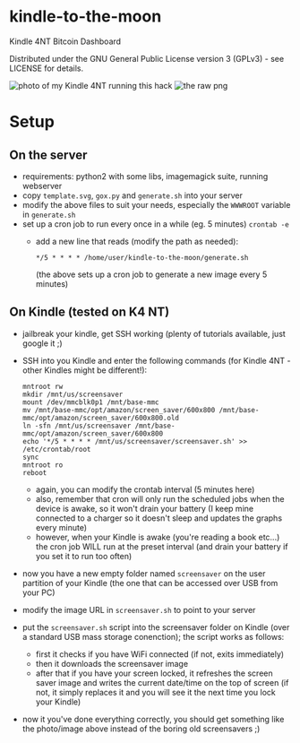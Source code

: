 kindle-to-the-moon
==================

Kindle 4NT Bitcoin Dashboard

Distributed under the GNU General Public License version 3 (GPLv3) - see LICENSE for details.

![photo of my Kindle 4NT running this hack](https://github.com/saironiq/kindle-to-the-moon/blob/master/preview/photo.jpg)
![the raw png](https://github.com/saironiq/kindle-to-the-moon/blob/master/preview/raw.png)


Setup
=====


On the server
-------------

  * requirements: python2 with some libs, imagemagick suite, running webserver
  * copy ```template.svg```, ```gox.py``` and ```generate.sh``` into your server
  * modify the above files to suit your needs, especially the ```WWWROOT``` variable in ```generate.sh```
  * set up a cron job to run every once in a while (eg. 5 minutes) ```crontab -e```
    * add a new line that reads (modify the path as needed):

      ```
      */5 * * * * /home/user/kindle-to-the-moon/generate.sh
      ```

      (the above sets up a cron job to generate a new image every 5 minutes)


On Kindle (tested on K4 NT)
---------------------------

  * jailbreak your kindle, get SSH working (plenty of tutorials available, just google it ;)
  * SSH into you Kindle and enter the following commands (for Kindle 4NT - other Kindles might be different!):

    ```
    mntroot rw
    mkdir /mnt/us/screensaver
    mount /dev/mmcblk0p1 /mnt/base-mmc
    mv /mnt/base-mmc/opt/amazon/screen_saver/600x800 /mnt/base-mmc/opt/amazon/screen_saver/600x800.old
    ln -sfn /mnt/us/screensaver /mnt/base-mmc/opt/amazon/screen_saver/600x800
    echo '*/5 * * * * /mnt/us/screensaver/screensaver.sh' >> /etc/crontab/root
    sync
    mntroot ro
    reboot
    ```

    * again, you can modify the crontab interval (5 minutes here)
    * also, remember that cron will only run the scheduled jobs when the device is awake, so it won't drain your battery (I keep mine connected to a charger so it doesn't sleep and updates the graphs every minute)
    * however, when your Kindle is awake (you're reading a book etc...) the cron job WILL run at the preset interval (and drain your battery if you set it to run too often)

  * now you have a new empty folder named ```screensaver``` on the user partition of your Kindle (the one that can be accessed over USB from your PC)
  * modify the image URL in ```screensaver.sh``` to point to your server
  * put the ```screensaver.sh``` script into the screensaver folder on Kindle (over a standard USB mass storage conenction); the script works as follows:
    * first it checks if you have WiFi connected (if not, exits immediately)
    * then it downloads the screensaver image
    * after that if you have your screen locked, it refreshes the screen saver image and writes the current date/time on the top of screen (if not, it simply replaces it and you will see it the next time you lock your Kindle)

* now it you've done everything correctly, you should get something like the photo/image above instead of the boring old screensavers ;)
